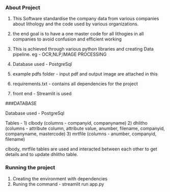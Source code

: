### About Project

1) This Software standardise the company data from various companies about 
   lithology and the code used by various organizations.

2) the end goal is to have a one master code for all lithogies in all companies to avoid confusion and efficient working

3) This is achieved through various python libraries and creating Data pipeline.
   eg - OCR,NLP,IMAGE PROCESSING

4) Database used - PostgreSql 

5) example pdfs folder - input pdf and output image are attached in this

6) requirements.txt  - contains all dependencies for the project

7) front end  - Streamlit is used

###DATABASE

Database used - PostgreSql

Tables - 1) clbody   (columns - companyid, companyname)
         2) dhlitho  (columns - attribute column, attribute value, anumber, filename, companyid, companyname, mastercode)
         3) mrtfile  (columns - anumber, companyid, filename)

clbody, mrtfile tables are used and interacted between each other to get details and to update dhlitho table.

### Running the project

1) Creating the environment with dependencies
2) Runing the command - streamlit run app.py



